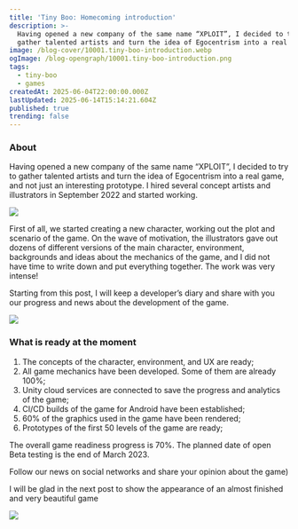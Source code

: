 ```yaml
---
title: 'Tiny Boo: Homecoming introduction'
description: >-
  Having opened a new company of the same name “XPLOIT”, I decided to try to
  gather talented artists and turn the idea of Egocentrism into a real game.
image: /blog-cover/10001.tiny-boo-introduction.webp
ogImage: /blog-opengraph/10001.tiny-boo-introduction.png
tags:
  - tiny-boo
  - games
createdAt: 2025-06-04T22:00:00.000Z
lastUpdated: 2025-06-14T15:14:21.604Z
published: true
trending: false
---
```


### About

Having opened a new company of the same name “XPLOIT”, I decided to try to gather talented artists and turn the idea of Egocentrism into a real game, and not just an interesting prototype. I hired several concept artists and illustrators in September 2022 and started working.

<Image src="/blog-content/10001-tiny-boo-introduction/tiny-boo-introduction_1.webp"></Image>

First of all, we started creating a new character, working out the plot and scenario of the game. On the wave of motivation, the illustrators gave out dozens of different versions of the main character, environment, backgrounds and ideas about the mechanics of the game, and I did not have time to write down and put everything together. The work was very intense!

Starting from this post, I will keep a developer’s diary and share with you our progress and news about the development of the game.

<Image src="/blog-content/10001-tiny-boo-introduction/tiny-boo-introduction_2.webp"></Image>

### What is ready at the moment

1. The concepts of the character, environment, and UX are ready;
2. All game mechanics have been developed. Some of them are already 100%;
3. Unity cloud services are connected to save the progress and analytics of the game;
4. CI/CD builds of the game for Android have been established;
5. 60% of the graphics used in the game have been rendered;
6. Prototypes of the first 50 levels of the game are ready;

The overall game readiness progress is 70%. The planned date of open Beta testing is the end of March 2023.

Follow our news on social networks and share your opinion about the game)

I will be glad in the next post to show the appearance of an almost finished and very beautiful game

<Image src="/blog-content/10001-tiny-boo-introduction/tiny-boo-introduction_3.webp"></Image>
